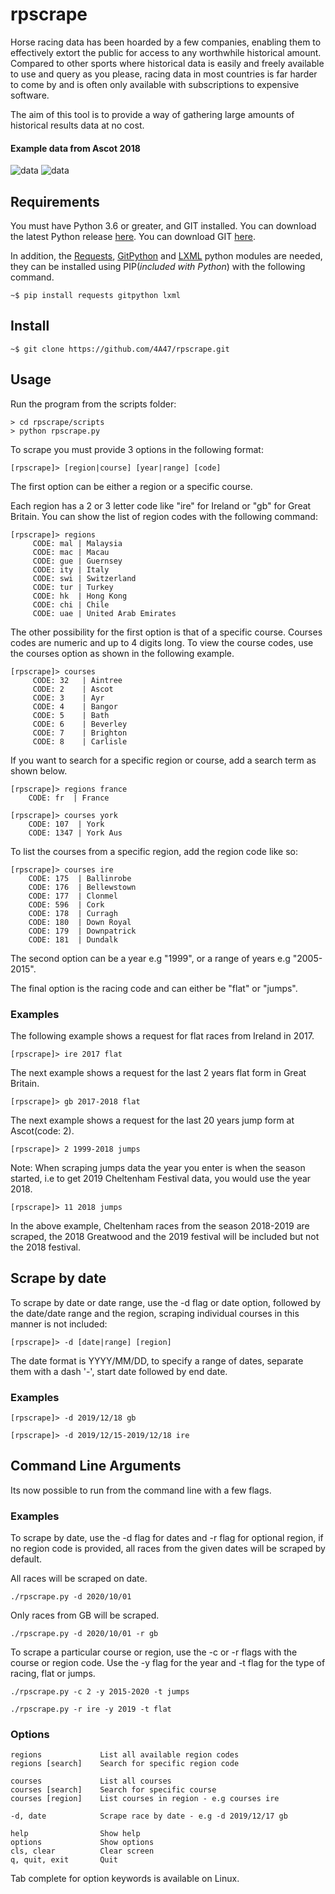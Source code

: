 # rpscrape

Horse racing data has been hoarded by a few companies, enabling them to effectively extort the public for access to any worthwhile historical amount. Compared to other sports where historical data is easily and freely available to use and query as you please, racing data in most countries is far harder to come by and is often only available with subscriptions to expensive software.

The aim of this tool is to provide a way of gathering large amounts of historical results data at no cost.


#### Example data from Ascot 2018

![data](https://i.postimg.cc/7LncCDMG/data1.png)
![data](https://i.postimg.cc/SsQPC5DZ/data2.png)


## Requirements

You must have Python 3.6 or greater, and GIT installed. You can download the latest Python release [here](https://www.python.org/downloads/). You can download GIT [here](https://git-scm.com/downloads).

In addition, the [Requests](http://docs.python-requests.org/en/master/), [GitPython](https://gitpython.readthedocs.io/en/stable/) and [LXML](https://lxml.de/) python modules are needed, they can be installed using PIP(_included with Python_) with the following command.

```
~$ pip install requests gitpython lxml
```

## Install

```
~$ git clone https://github.com/4A47/rpscrape.git
```

## Usage

Run the program from the scripts folder:
```
> cd rpscrape/scripts
> python rpscrape.py
```

To scrape you must provide 3 options in the following format:
```
[rpscrape]> [region|course] [year|range] [code]
```

The first option can be either a region or a specific course.

Each region has a 2 or 3 letter code like "ire" for Ireland or "gb" for Great Britain. You can show the list of region codes with the following command:
```
[rpscrape]> regions
     CODE: mal | Malaysia
     CODE: mac | Macau
     CODE: gue | Guernsey
     CODE: ity | Italy
     CODE: swi | Switzerland
     CODE: tur | Turkey
     CODE: hk  | Hong Kong
     CODE: chi | Chile
     CODE: uae | United Arab Emirates
```

The other possibility for the first option is that of a specific course. Courses codes are numeric and up to 4 digits long. To view the course codes, use the courses option as shown in the following example.

```
[rpscrape]> courses
     CODE: 32   | Aintree
     CODE: 2    | Ascot
     CODE: 3    | Ayr
     CODE: 4    | Bangor
     CODE: 5    | Bath
     CODE: 6    | Beverley
     CODE: 7    | Brighton
     CODE: 8    | Carlisle
```

If you want to search for a specific region or course, add a search term as shown below.

```
[rpscrape]> regions france
    CODE: fr  | France
```

```
[rpscrape]> courses york
    CODE: 107  | York
    CODE: 1347 | York Aus
```

To list the courses from a specific region, add the region code like so:
 ```
[rpscrape]> courses ire
     CODE: 175  | Ballinrobe
     CODE: 176  | Bellewstown
     CODE: 177  | Clonmel
     CODE: 596  | Cork
     CODE: 178  | Curragh
     CODE: 180  | Down Royal
     CODE: 179  | Downpatrick
     CODE: 181  | Dundalk
 ```

The second option can be a year e.g "1999", or a range of years e.g "2005-2015".

The final option is the racing code and can either be "flat" or "jumps".


### Examples

The following example shows a request for flat races from Ireland in 2017.

```
[rpscrape]> ire 2017 flat
```

The next example shows a request for the last 2 years flat form in Great Britain.

```
[rpscrape]> gb 2017-2018 flat
```

The next example shows a request for the last 20 years jump form at Ascot(code: 2).
```
[rpscrape]> 2 1999-2018 jumps
```
Note: When scraping jumps data the year you enter is when the season started, i.e to get 2019 Cheltenham Festival data, you would use the year 2018.
```
[rpscrape]> 11 2018 jumps
```
In the above example, Cheltenham races from the season 2018-2019 are scraped, the 2018 Greatwood and the 2019 festival will be included but not the 2018 festival.


## Scrape by date

To scrape by date or date range, use the -d flag or date option, followed by the date/date range and the region, scraping individual courses in this manner is not included:
```
[rpscrape]> -d [date|range] [region]
```

The date format is YYYY/MM/DD, to specify a range of dates, separate them with a dash '-', start date followed by end date.

### Examples
```
[rpscrape]> -d 2019/12/18 gb
```
```
[rpscrape]> -d 2019/12/15-2019/12/18 ire
```

## Command Line Arguments
Its now possible to run from the command line with a few flags.

### Examples
To scrape by date, use the -d flag for dates and -r flag for optional region, if no region code is provided, all races from the given dates will be scraped by default.

All races will be scraped on date.
```
./rpscrape.py -d 2020/10/01
```

Only races from GB will be scraped.
```
./rpscrape.py -d 2020/10/01 -r gb
```

To scrape a particular course or region, use the -c or -r flags with the course or region code. Use the -y flag for the year and -t flag for the type of racing, flat or jumps.
```
./rpscrape.py -c 2 -y 2015-2020 -t jumps
```

```
./rpscrape.py -r ire -y 2019 -t flat
```

### Options

```
regions             List all available region codes
regions [search]    Search for specific region code

courses             List all courses
courses [search]    Search for specific course
courses [region]    List courses in region - e.g courses ire

-d, date            Scrape race by date - e.g -d 2019/12/17 gb       

help                Show help
options             Show options
cls, clear          Clear screen
q, quit, exit       Quit
```

Tab complete for option keywords is available on Linux.
